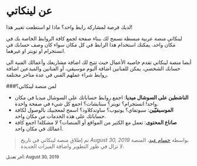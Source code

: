 # عن لينكاتي
لديك فرصة لمشاركة رابط واحد؟ ماذا لو استطعت تغيير هذا!

لينكاتي منصة عربية مبسطة تسمح لك ببناء صفحة لجمع كافة الروابط الخاصة بك في مكان واحد. يمكنك استخدام هذا الرابط في كل مكان سواء كان وصف حسابك في انستجرام او تويتر او غيرهما.

أيضا منصة لينكاتي تقدم خاصية الأعمال حيث تتيح لك اضافة مشاريعك وأعمالك الفنية الى حسابك الشخصي، يمكن للفنانين اضافة ألبوم موسيقي، أو الفنانين والمبدعين اضافة روابط شراء عملهم الفني في عدة متاجر مختلفة.

###لمن منصة لينكاتي؟

* **الناشطين على السوشال ميديا**: اجمع روابط حساباتك على السوشال ميديا في مكان واحد! انستجرام؟ تويتر؟ سنابشات؟ اجمع كل شيء في صفحة واحدة.
* **الموسيقيّين**: سبوتفاي؟ يوتيوب؟ ساوندكلاود؟ اسمح لمعجبيك بالوصول لكافة حساباتك على هذه الخدمات من مكان واحد.
* **صاناع المحتوى**: تعمل مع الكثير من المواقع أو المنصات؟ لا مشكلة! اجمع كافة أعمالك في مكان واحد.

> تم إطلاق منصة لينكاتي في تاريخ _August 30, 2019_ بواسطة
[حسام عبد](https://hussam3bd.com "حسام عبد - عن تصميم تجربة المستخدم وتطوير والويب")،
المنصة لا تزال في طور التطوير واضافة الميزات الجديدة.

<small>
آخر تعديل:
August 30, 2019
</small>